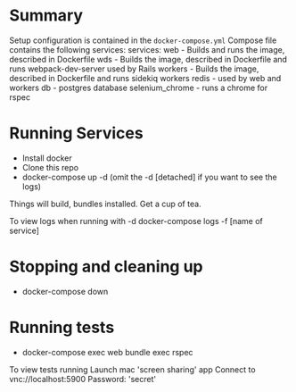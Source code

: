 # Summary
Setup configuration is contained in the `docker-compose.yml`
Compose file contains the following services:
services:
  web -  Builds and runs the image, described in Dockerfile
  wds -  Builds the image, described in Dockerfile and runs webpack-dev-server used by Rails
  workers - Builds the image, described in Dockerfile and runs sidekiq workers
  redis - used by web and workers
  db - postgres database
  selenium_chrome - runs a chrome for rspec

# Running Services
* Install docker
* Clone this repo
* docker-compose up -d (omit the -d [detached] if you want to see the logs)

Things will build, bundles installed.
Get a cup of tea.

To view logs when running with -d
docker-compose logs -f [name of service]

# Stopping and cleaning up
* docker-compose down

# Running tests
* docker-compose exec web bundle exec rspec

To view tests running
Launch mac 'screen sharing' app
Connect to vnc://localhost:5900
Password: 'secret'
